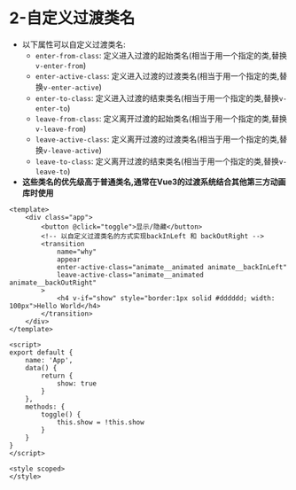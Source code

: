 # 2-自定义过渡类名

- 以下属性可以自定义过渡类名:
  - `enter-from-class`: 定义进入过渡的起始类名(相当于用一个指定的类,替换`v-enter-from`)
  - `enter-active-class`: 定义进入过渡的过渡类名(相当于用一个指定的类,替换`v-enter-active`)
  - `enter-to-class`: 定义进入过渡的结束类名(相当于用一个指定的类,替换`v-enter-to`)
  - `leave-from-class`: 定义离开过渡的起始类名(相当于用一个指定的类,替换`v-leave-from`)
  - `leave-active-class`: 定义离开过渡的过渡类名(相当于用一个指定的类,替换`v-leave-active`)
  - `leave-to-class`: 定义离开过渡的结束类名(相当于用一个指定的类,替换`v-leave-to`)
- **这些类名的优先级高于普通类名,通常在Vue3的过渡系统结合其他第三方动画库时使用**

```vue
<template>
    <div class="app">
        <button @click="toggle">显示/隐藏</button>
        <!-- 以自定义过渡类名的方式实现backInLeft 和 backOutRight -->
        <transition
            name="why"
            appear
            enter-active-class="animate__animated animate__backInLeft"
            leave-active-class="animate__animated animate__backOutRight"
        >
            <h4 v-if="show" style="border:1px solid #dddddd; width: 100px">Hello World</h4>
        </transition>
    </div>
</template>

<script>
export default {
    name: 'App',
    data() {
        return {
            show: true
        }
    },
    methods: {
        toggle() {
            this.show = !this.show
        }
    }
}
</script>

<style scoped>
</style>
```